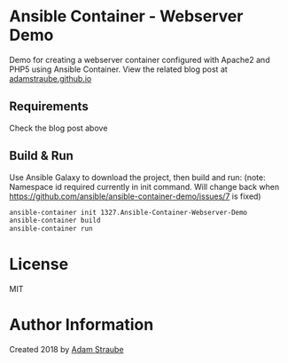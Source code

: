 # Ansible Container - Webserver Demo
Demo for creating a webserver container configured with Apache2 and PHP5 using Ansible Container.
View the related blog post at [adamstraube.github.io](https://adamstraube.github.io/build-a-docker-stack-with-ansible-container/)

## Requirements

Check the blog post above

## Build & Run

Use Ansible Galaxy to download the project, then build and run:
(note: Namespace id required currently in init command. Will change back when https://github.com/ansible/ansible-container-demo/issues/7 is fixed)
```bash
ansible-container init 1327.Ansible-Container-Webserver-Demo
ansible-container build
ansible-container run
```

# License

MIT

# Author Information

Created 2018 by [Adam Straube](adamstraube.github.io)
